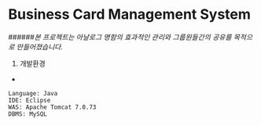 Business Card Management System
=
######*본 프로젝트는 아날로그 명함의 효과적인 관리와 그룹원들간의 공유를 목적으로 만들어졌습니다.*

1. 개발환경
-

```
Language: Java
IDE: Eclipse
WAS: Apache Tomcat 7.0.73
DBMS: MySQL
```
